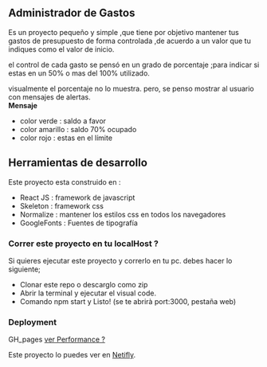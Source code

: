 ## Administrador de Gastos
Es un proyecto pequeño y simple ,que tiene por objetivo mantener tus gastos de presupuesto de forma controlada ,de acuerdo a un valor que tu indiques como el valor de inicio.

el control de cada gasto se pensó en un grado de porcentaje ;para indicar si estas en un 50% o mas del
100% utilizado.

visualmente el porcentaje no lo muestra. pero, se penso mostrar al usuario con mensajes de alertas. <br>
**Mensaje**
- color verde : saldo a favor
- color amarillo : saldo 70% ocupado
- color rojo : estas en el límite


## Herramientas de desarrollo

Este proyecto esta construido en :
 - React JS : framework de javascript
 - Skeleton : framework css
 - Normalize : mantener los estilos css en todos los navegadores
 - GoogleFonts : Fuentes de tipografía 



### Correr este proyecto en tu localHost ?

Si quieres ejecutar este proyecto y correrlo en tu pc.
debes hacer lo siguiente;
- Clonar este repo o descarglo como zip
- Abrir la terminal y ejecutar el visual code.
- Comando npm start y Listo! (se te abrirà port:3000, pestaña web)


### Deployment
GH_pages [ ver Performance ? ](https://teresitalee.github.io/gasto-semanal/)

Este proyecto lo puedes ver en [Netifly](https://ecstatic-colden-f4fa61.netlify.app/).
